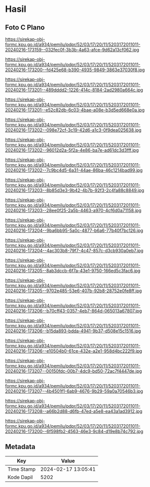# Hasil

## Foto C Plano

https://sirekap-obj-formc.kpu.go.id/a934/pemilu/pdpr/52/03/17/20/11/5203172011011-20240216-173159--032fec0f-3b3b-4a63-afce-9d62a13cf062.jpg

https://sirekap-obj-formc.kpu.go.id/a934/pemilu/pdpr/52/03/17/20/11/5203172011011-20240216-173200--fd425e68-b390-4935-9849-3863e37030f8.jpg

https://sirekap-obj-formc.kpu.go.id/a934/pemilu/pdpr/52/03/17/20/11/5203172011011-20240216-173201--489dddd2-1226-414c-8184-2ad2980a664c.jpg

https://sirekap-obj-formc.kpu.go.id/a934/pemilu/pdpr/52/03/17/20/11/5203172011011-20240216-173201--e52c82db-6c03-4bae-a08e-b3d5ed668e0a.jpg

https://sirekap-obj-formc.kpu.go.id/a934/pemilu/pdpr/52/03/17/20/11/5203172011011-20240216-173202--098e72cf-3c19-42d6-a1c3-0f9dea025638.jpg

https://sirekap-obj-formc.kpu.go.id/a934/pemilu/pdpr/52/03/17/20/11/5203172011011-20240216-173202--96012d2a-5f2a-4e86-ba7e-ad61dc3d3fff.jpg

https://sirekap-obj-formc.kpu.go.id/a934/pemilu/pdpr/52/03/17/20/11/5203172011011-20240216-173202--7c9bc4d5-6a31-44ae-86ba-46c1214bad99.jpg

https://sirekap-obj-formc.kpu.go.id/a934/pemilu/pdpr/52/03/17/20/11/5203172011011-20240216-173203--8b85d3e3-9b42-4b7b-92f3-2c4fa88c8849.jpg

https://sirekap-obj-formc.kpu.go.id/a934/pemilu/pdpr/52/03/17/20/11/5203172011011-20240216-173203--28ee0f25-2a5b-4463-a970-4cf6d0a71158.jpg

https://sirekap-obj-formc.kpu.go.id/a934/pemilu/pdpr/52/03/17/20/11/5203172011011-20240216-173204--9ba6bb95-5a0c-4877-b6a6-77b40f7bc126.jpg

https://sirekap-obj-formc.kpu.go.id/a934/pemilu/pdpr/52/03/17/20/11/5203172011011-20240216-173204--4ac303b8-79f7-4c47-857c-d3cb930a0eb7.jpg

https://sirekap-obj-formc.kpu.go.id/a934/pemilu/pdpr/52/03/17/20/11/5203172011011-20240216-173205--8ab3dccb-6f7a-43e1-9750-166ed5c3fac6.jpg

https://sirekap-obj-formc.kpu.go.id/a934/pemilu/pdpr/52/03/17/20/11/5203172011011-20240216-173205--9702e485-53e6-407b-92b8-28752e0fe8ff.jpg

https://sirekap-obj-formc.kpu.go.id/a934/pemilu/pdpr/52/03/17/20/11/5203172011011-20240216-173206--b70cff43-0357-4eb7-864d-065013a67807.jpg

https://sirekap-obj-formc.kpu.go.id/a934/pemilu/pdpr/52/03/17/20/11/5203172011011-20240216-173206--b15da893-bdda-4941-9b37-d508e15c1516.jpg

https://sirekap-obj-formc.kpu.go.id/a934/pemilu/pdpr/52/03/17/20/11/5203172011011-20240216-173206--e10504b0-61ce-432e-a2e1-958d4bc222f9.jpg

https://sirekap-obj-formc.kpu.go.id/a934/pemilu/pdpr/52/03/17/20/11/5203172011011-20240216-173207--00150fdc-00b7-4dc9-bd50-72ac7f4447de.jpg

https://sirekap-obj-formc.kpu.go.id/a934/pemilu/pdpr/52/03/17/20/11/5203172011011-20240216-173207--4b4501f1-6ab9-4676-9b29-59a0a70546b3.jpg

https://sirekap-obj-formc.kpu.go.id/a934/pemilu/pdpr/52/03/17/20/11/5203172011011-20240216-173208--a66b2d88-d6fb-47ed-a5e8-ea43a1ad3912.jpg

https://sirekap-obj-formc.kpu.go.id/a934/pemilu/pdpr/52/03/17/20/11/5203172011011-20240216-173200--6f598fb2-4563-46e3-9c84-d19e8b74c792.jpg


## Metadata

| Key        | Value               |
| ---------- | ------------------- |
| Time Stamp | 2024-02-17 13:05:41 |
| Kode Dapil | 5202                |




